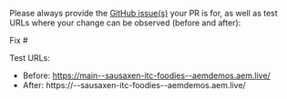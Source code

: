 Please always provide the [GitHub issue(s)](../issues) your PR is for, as well as test URLs where your change can be observed (before and after):

Fix #<gh-issue-id>

Test URLs:
- Before: https://main--sausaxen-itc-foodies--aemdemos.aem.live/
- After: https://<branch>--sausaxen-itc-foodies--aemdemos.aem.live/
